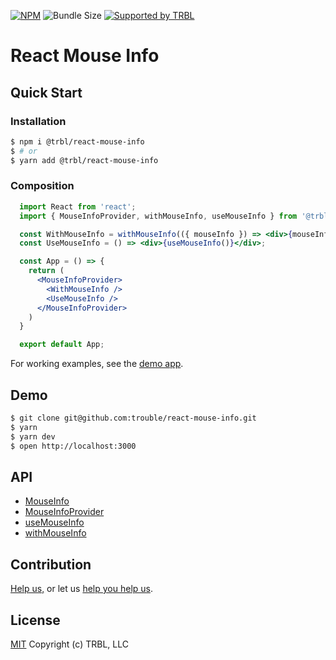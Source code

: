[![NPM](https://img.shields.io/npm/v/@trbl/react-mouse-info)](https://www.npmjs.com/@trbl/react-mouse-info)
![Bundle Size](https://img.shields.io/bundlephobia/minzip/@trbl/react-mouse-info?label=zipped)
[![Supported by TRBL](https://img.shields.io/badge/supported_by-TRBL-black)](https://github.com/trouble)

# React Mouse Info

## Quick Start

### Installation

```bash
$ npm i @trbl/react-mouse-info
$ # or
$ yarn add @trbl/react-mouse-info
```

### Composition

```jsx
  import React from 'react';
  import { MouseInfoProvider, withMouseInfo, useMouseInfo } from '@trbl/react-mouse-info';

  const WithMouseInfo = withMouseInfo(({ mouseInfo }) => <div>{mouseInfo}</div>);
  const UseMouseInfo = () => <div>{useMouseInfo()}</div>;

  const App = () => {
    return (
      <MouseInfoProvider>
        <WithMouseInfo />
        <UseMouseInfo />
      </MouseInfoProvider>
    )
  }

  export default App;
```

For working examples, see the [demo app](./demo/App.demo.js).

## Demo

```bash
$ git clone git@github.com:trouble/react-mouse-info.git
$ yarn
$ yarn dev
$ open http://localhost:3000
```

## API

  - [MouseInfo](./src/MouseInfo/README.md)
  - [MouseInfoProvider](./src/MouseInfoProvider/README.md)
  - [useMouseInfo](./src/useMouseInfo/README.md)
  - [withMouseInfo](./src/withMouseInfo/README.md)

## Contribution

[Help us,](https://github.com/trouble/.github/blob/master/CONTRIBUTING.md) or let us [help you help us](https://github.com/trouble/.github/blob/master/SUPPORT.md).

## License

[MIT](https://github.com/trouble/react-mouse-info/blob/master/LICENSE) Copyright (c) TRBL, LLC
